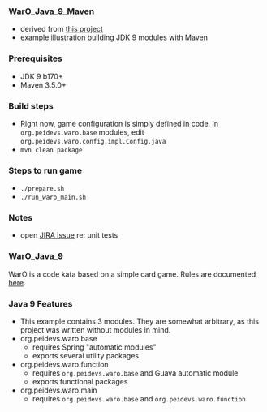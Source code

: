 ### WarO_Java_9_Maven

* derived from [this project](https://github.com/cfdobber/maven-java9-jigsaw)
* example illustration building JDK 9 modules with Maven

### Prerequisites

* JDK 9 b170+
* Maven 3.5.0+

### Build steps

* Right now, game configuration is simply defined in code. In `org.peidevs.waro.base` modules, edit `org.peidevs.waro.config.impl.Config.java`
* `mvn clean package`

### Steps to run game

* `./prepare.sh`
* `./run_waro_main.sh`

### Notes

* open [JIRA issue](https://issues.apache.org/jira/projects/MCOMPILER/issues/MCOMPILER-294?filter=allopenissues) re: unit tests

### WarO_Java_9

WarO is a code kata based on a simple card game. Rules are documented [here](https://github.com/peidevs/WarO_Java/blob/master/README.md).

### Java 9 Features 

* This example contains 3 modules. They are somewhat arbitrary, as this project was
written without modules in mind.
* org.peidevs.waro.base
    * requires Spring "automatic modules"
    * exports several utility packages
* org.peidevs.waro.function
    * requires `org.peidevs.waro.base` and Guava automatic module
    * exports functional packages 
* org.peidevs.waro.main
    * requires `org.peidevs.waro.base` and `org.peidevs.waro.function`

